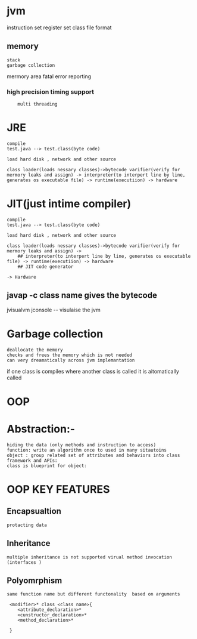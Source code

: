 # jvm 

instruction set
register set
class file format

## memory
	stack
	garbage collection
mermory area
fatal error reporting

### high precision timing support
		multi threading

# JRE
	compile
	test.java --> test.class(byte code)

	load hard disk , network and other source

	class loader(loads nessary classes)->bytecode varifier(verify for mermory leaks and assign) -> interpreter(to interpert line by line, generates os executable file) -> runtime(executiion) -> hardware


# JIT(just intime compiler)
	compile
	test.java --> test.class(byte code)

	load hard disk , network and other source

	class loader(loads nessary classes)->bytecode varifier(verify for mermory leaks and assign) -> 
		## interpreter(to interpert line by line, generates os executable file) -> runtime(executiion) -> hardware
		## JIT code generator

	-> Hardware


## javap -c class name gives the bytecode

jvisualvm
jconsole -- visulaise the jvm


# Garbage collection
	deallocate the memory
	checks and frees the memory which is not needed
	can very dreamatically across jvm implemantation

if one class is compiles where another class is called it is aitomatically called

# OOP

# Abstraction:-
	hiding the data (only methods and instruction to access)
	function: write an algorithm once to used in many sitautoins
	object : group related set of attributes and behaviors into class
	framework and APIs:
	class is blueprint for object:

# OOP KEY FEATURES

## Encapsualtion
	protacting data
## Inheritance
	multiple inheritance is not supported virual method invocation (interfaces )
## Polyomrphism
	same function name but different functonality  based on arguments

```
 <modifier>* class <class name>{
 	<attribute_declaration>*
 	<cunstructor_declaration>*
 	<method_declaration>*

 }
```